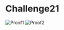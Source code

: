 # Challenge21
![Proof1](https://user-images.githubusercontent.com/85652410/142798968-94b922ee-dffc-4f8e-b5b5-9d4f5457d5e7.png)
![Proof2](https://user-images.githubusercontent.com/85652410/142798972-15de99e7-ab91-42aa-b210-741609efb0bf.png)
